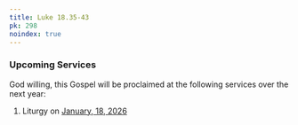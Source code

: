 ```yaml
---
title: Luke 18.35-43
pk: 298
noindex: true
---
```


### Upcoming Services

God willing, this Gospel will be proclaimed at the following services over the next year:


1. Liturgy on [January, 18, 2026](https://orthocal.info/readings/gregorian/2026/01/18/)
